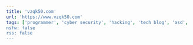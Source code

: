 ```yaml
---
title: 'vzqk50.com'
url: 'https://www.vzqk50.com'
tags: ['programmer', 'cyber security', 'hacking', 'tech blog', 'asd', 'autism]
nsfw: false
rss: false
---
```

